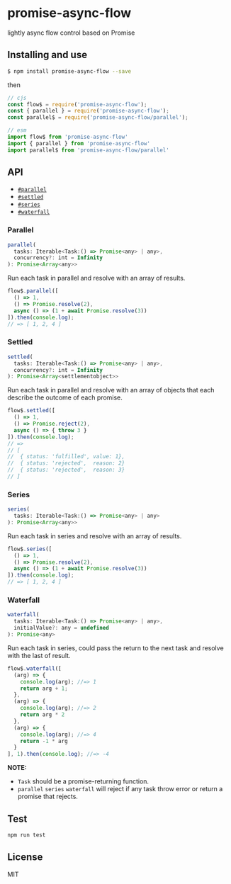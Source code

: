 promise-async-flow
==================
lightly async flow control based on Promise

## Installing and use

```bash
$ npm install promise-async-flow --save
```
then

```js
// cjs
const flow$ = require('promise-async-flow');
const { parallel } = require('promise-async-flow');
const parallel$ = require('promise-async-flow/parallel');

// esm
import flow$ from 'promise-async-flow'
import { parallel } from 'promise-async-flow'
import parallel$ from 'promise-async-flow/parallel'
```

## API

- [`#parallel`](#parallel)
- [`#settled`](#settled)
- [`#series`](#series)
- [`#waterfall`](#waterfall)

### Parallel

```js
parallel(
  tasks: Iterable<Task:() => Promise<any> | any>,
  concurrency?: int = Infinity
): Promise<Array<any>>
```
Run each task in parallel and resolve with an array of results.

```js
flow$.parallel([
  () => 1,
  () => Promise.resolve(2),
  async () => (1 + await Promise.resolve(3))
]).then(console.log);
// => [ 1, 2, 4 ]
```

### Settled

```js
settled(
  tasks: Iterable<Task:() => Promise<any> | any>,
  concurrency?: int = Infinity
): Promise<Array<settlementobject>>
```
Run each task in parallel and resolve with an array of objects that each describe the outcome of each promise.

```js
flow$.settled([
  () => 1,
  () => Promise.reject(2),
  async () => { throw 3 }
]).then(console.log);
// => 
// [
//  { status: 'fulfilled', value: 1},
//  { status: 'rejected',  reason: 2}
//  { status: 'rejected',  reason: 3}
// ]
```

### Series

```js
series(
  tasks: Iterable<Task:() => Promise<any> | any>
): Promise<Array<any>>
```
Run each task in series and resolve with an array of results.

```js
flow$.series([
  () => 1,
  () => Promise.resolve(2),
  async () => (1 + await Promise.resolve(3))
]).then(console.log);
// => [ 1, 2, 4 ]
```

### Waterfall

```js
waterfall(
  tasks: Iterable<Task:() => Promise<any> | any>,
  initialValue?: any = undefined
): Promise<any>
```
Run each task in series, could pass the return to the next task and resolve with the last of result.

```js
flow$.waterfall([
  (arg) => {
    console.log(arg); //=> 1
    return arg + 1;
  },
  (arg) => {
    console.log(arg); //=> 2
    return arg * 2
  },
  (arg) => {
    console.log(arg); //=> 4
    return -1 * arg
  }
], 1).then(console.log); //=> -4
```

**NOTE:** 

- `Task` should be a promise-returning function.
- `parallel` `series` `waterfall` will reject if any task throw error or return a promise that rejects.

## Test

```bash
npm run test
```

## License

MIT